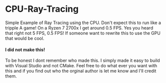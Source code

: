 # CPU-Ray-Tracing
Simple Example of Ray Tracing using the CPU. 
Don't expect this to run like a tripple A game!
On a Ryzen 7 2700x I get around 0.5 FPS. Yes you heard that right not 5 FPS, 0.5 FPS!
If someone want to rewrite this to use the GPU that would be cool.

<h4>I did not make this!</h4>
To be honest I dont remember who made this. 
I simply made it easy to build with Visual Studio and not CMake.
Feel free to do what ever you want with this and if you find out who the orginal author is let me know and I'll credit them.
